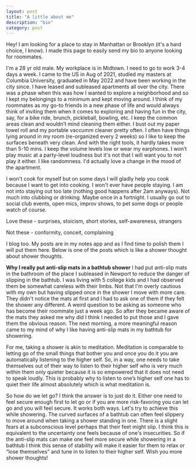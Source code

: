 ```yaml
---
layout: post
title: "A little about me"
description: "bio"
category: post
---
```


Hey! I am looking for a place to stay in Manhattan or Brooklyn (it's a hard choice, I know). I made this page to easily send my bio to anyone looking for roommates. 

I'm a 28 yr old male. My workplace is in Midtown. I need to go to work 3-4 days a week. I came to the US in Aug of 2021, studied my masters at Columbia University, graduated in May 2022 and have been working in the city since. I have leased and subleased apartments all over the city. There was a phase when this was how I wanted to explore a neighborhood and so I kept my belongings to a minimum and kept moving around. I think of my roommates as my go-to friends in a new phase of life and would always think of inviting them when it comes to exploring and having fun in the city, say, for a bike ride, brunch, pickleball, bowling, etc. I keep the common areas clean and wouldn’t mind cleaning them either. I bust out my paper towel roll and my portable vaccumm cleaner pretty often. I often have things lying around in my room (re-organized every 2 weeks) so I like to keep the surfaces beneath very clean. And with the right tools, it hardly takes more than 5-10 mins. I keep the volume levels low or wear my earphones. I won’t play music at a party-level loudness but it's not that I will want you to not play it either. I like randomness. I'd actually love a change in the mood of the apartment.

I won't cook for myself but on some days I will gladly help you cook because I want to get into cooking. I won't ever have people staying. I am not into staying out too late (nothing good happens after 2am anyways). Not much into clubbing or drinking. Maybe once in a fortnight. I usually go out to social club events, open mics, improv shows, to pet some dogs or people watch of course.

Love these - surprises, stoicism, short stories, self-awareness, strangers

Not these - conformity, conceit, complaining

I blog too. My posts are in my notes app and as I find time to polish them I will put them here. Below is one of the posts which is like a shower thought about shower thoughts.

**Why I really put anti-slip mats in a bathtub shower**
I had put anti-slip mats in the bathroom of the place I subleased in Newport to reduce the danger of slipping in the bathtub. I was living with 5 college kids and I had observed them be somewhat careless with their limbs. Not that I'm overly cautious with my own but having slipped once in the shower I move with more care. They didn't notice the mats at first and I had to ask one of them if they felt the shower any different. A weird question to be asking as someone who has become their roommate just a week ago. So after they became aware of the mats they asked me why did I think I needed to put those and I gave them the obvious reason. The next morning, a more meaningful reason came to my mind of why I like having anti-slip mats in my bathtub for showering.

For me, taking a shower is akin to meditation. Meditation is comparable to letting go of the small things that bother you and once you do it you are automatically listening to the higher self. So, in a way, one needs to take themselves out of their way to listen to their higher self who is very much within them only quieter because it is so empowered that it does not need to speak loudly. This is probably why to listen to one’s higher self one has to quiet their life almost absolutely which is what meditation is.

So how do we let go? I think the answer is to just do it. Either one need to feel secure enough first to let go or if you are more risk-favoring you can let go and you will feel secure. It works both ways. Let's try to achieve this while showering. The curved surfaces of a bathtub can often feel slippery to move around when taking a shower standing in one. There is a slight fears at a subconscious level perhaps that their feet might slip. I think this is equivalent to the uncertainty one feels because of one's insecurities. So if the anti-slip mats can make one feel more secure while showering in a bathtub I think this sense of stability will make it easier for them to relax or “lose themselves” and tune in to listen to their higher self. Wish you more shower thoughts! 